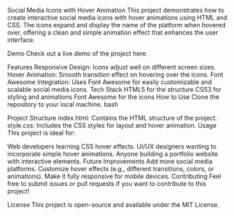 Social Media Icons with Hover Animation
This project demonstrates how to create interactive social media icons with hover animations using HTML and CSS. The icons expand and display the name of the platform when hovered over, offering a clean and simple animation effect that enhances the user interface.

Demo
Check out a live demo of the project here.

Features
Responsive Design: Icons adjust well on different screen sizes.
Hover Animation: Smooth transition effect on hovering over the icons.
Font Awesome Integration: Uses Font Awesome for easily customizable and scalable social media icons.
Tech Stack
HTML5 for the structure
CSS3 for styling and animations
Font Awesome for the icons
How to Use
Clone the repository to your local machine.
bash

Project Structure
index.html: Contains the HTML structure of the project.
style.css: Includes the CSS styles for layout and hover animation.
Usage
This project is ideal for:

Web developers learning CSS hover effects.
UI/UX designers wanting to incorporate simple hover animations.
Anyone building a portfolio website with interactive elements.
Future Improvements
Add more social media platforms.
Customize hover effects (e.g., different transitions, colors, or animations).
Make it fully responsive for mobile devices.
Contributing
Feel free to submit issues or pull requests if you want to contribute to this project!

License
This project is open-source and available under the MIT License.
